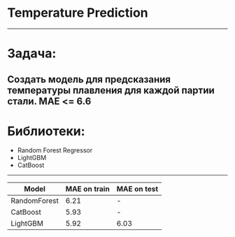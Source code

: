 # Temperature Prediction
---
# Задача:
Создать модель для предсказания температуры плавления для каждой партии стали. МАЕ <= 6.6
---
# Библиотеки:
* Random Forest Regressor
* LightGBM
* CatBoost  
---
| Model|	MAE on train|	MAE on test|
|--- | --- |---|
|RandomForest|	6.21|	-|
|	CatBoost|	5.93|	-|
|	LightGBM	|5.92|	6.03|
